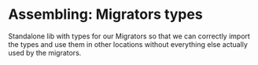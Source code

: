 # Assembling: Migrators types

Standalone lib with types for our Migrators so that we can correctly import the types and use them in other locations without everything else actually used by the migrators.
